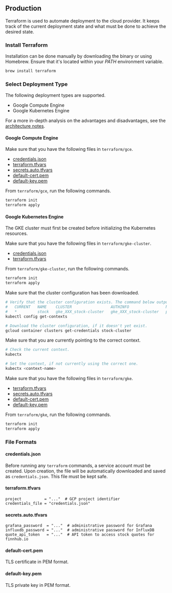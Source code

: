 ## Production
Terraform is used to automate deployment to the cloud provider. It keeps track of the current deployment state and what
must be done to achieve the desired state.

### Install Terraform
Installation can be done manually by downloading the binary or using Homebrew. Ensure that it's located within your
_PATH_ environment variable.
```bash
brew install terraform
```

### Select Deployment Type
The following deployment types are supported.
 * Google Compute Engine
 * Google Kubernetes Engine

For a more in-depth analysis on the advantages and disadvantages, see the [architecture notes](/doc/architecture/cloud/deployment-types).

#### Google Compute Engine
Make sure that you have the following files in `terraform/gce`.
 * [credentials.json](#credentialsjson)
 * [terraform.tfvars](#terraformtfvars)
 * [secrets.auto.tfvars](#secretsautotfvars)
 * [default-cert.pem](#default-certpem)
 * [default-key.pem](#default-keypem)

From `terraform/gce`, run the following commands.
```bash
terraform init
terraform apply
```

#### Google Kubernetes Engine
The GKE cluster must first be created before initializing the Kubernetes resources.

Make sure that you have the following files in `terraform/gke-cluster`.
 * [credentials.json](#credentialsjson)
 * [terraform.tfvars](#terraformtfvars)

From `terraform/gke-cluster`, run the following commands.
```bash
terraform init
terraform apply
```

Make sure that the cluster configuration has been downloaded.
```bash
# Verify that the cluster configuration exists. The command below outputs the following:
#   CURRENT   NAME    CLUSTER                 AUTHINFO                NAMESPACE
#   *         stock   gke_XXX_stock-cluster   gke_XXX_stock-cluster   prod
kubectl config get-contexts

# Download the cluster configuration, if it doesn't yet exist.
gcloud container clusters get-credentials stock-cluster
```

Make sure that you are currently pointing to the correct context.
```bash
# Check the current context.
kubectx

# Set the context, if not currently using the correct one.
kubectx <context-name>
``` 

Make sure that you have the following files in `terraform/gke`.
 * [terraform.tfvars](#terraformtfvars)
 * [secrets.auto.tfvars](#secretsautotfvars)
 * [default-cert.pem](#default-certpem)
 * [default-key.pem](#default-keypem)

From `terraform/gke`, run the following commands.
```bash
terraform init
terraform apply
```
 
### File Formats
#### credentials.json
Before running any `terraform` commands, a service account must be created. Upon creation, the file will be
automatically downloaded and saved as `credentials.json`. This file must be kept safe.

#### terraform.tfvars
```hcl-terraform
project          = "..."  # GCP project identifier
credentials_file = "credentials.json"
```

#### secrets.auto.tfvars
```hcl-terraform
grafana_password  = "..."  # administrative password for Grafana
influxdb_password = "..."  # administrative password for InfluxDB
quote_api_token   = "..."  # API token to access stock quotes for finnhub.io
```

#### default-cert.pem
TLS certificate in PEM format.

#### default-key.pem
TLS private key in PEM format.
